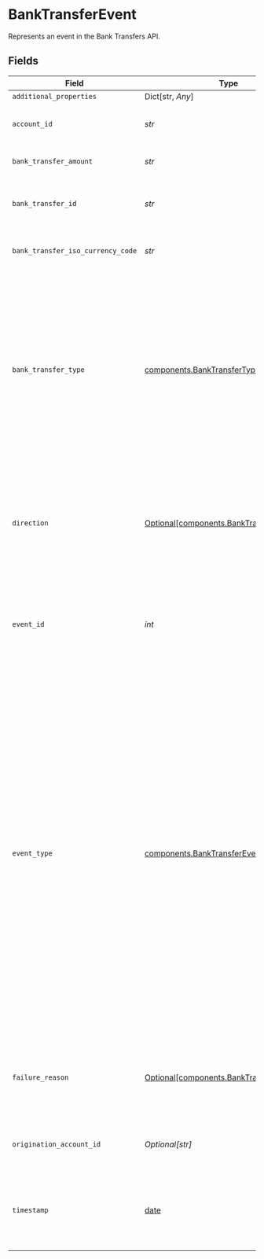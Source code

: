 # BankTransferEvent

Represents an event in the Bank Transfers API.


## Fields

| Field                                                                                                                                                                                                                                                                                                                                                               | Type                                                                                                                                                                                                                                                                                                                                                                | Required                                                                                                                                                                                                                                                                                                                                                            | Description                                                                                                                                                                                                                                                                                                                                                         |
| ------------------------------------------------------------------------------------------------------------------------------------------------------------------------------------------------------------------------------------------------------------------------------------------------------------------------------------------------------------------- | ------------------------------------------------------------------------------------------------------------------------------------------------------------------------------------------------------------------------------------------------------------------------------------------------------------------------------------------------------------------- | ------------------------------------------------------------------------------------------------------------------------------------------------------------------------------------------------------------------------------------------------------------------------------------------------------------------------------------------------------------------- | ------------------------------------------------------------------------------------------------------------------------------------------------------------------------------------------------------------------------------------------------------------------------------------------------------------------------------------------------------------------- |
| `additional_properties`                                                                                                                                                                                                                                                                                                                                             | Dict[str, *Any*]                                                                                                                                                                                                                                                                                                                                                    | :heavy_minus_sign:                                                                                                                                                                                                                                                                                                                                                  | N/A                                                                                                                                                                                                                                                                                                                                                                 |
| `account_id`                                                                                                                                                                                                                                                                                                                                                        | *str*                                                                                                                                                                                                                                                                                                                                                               | :heavy_check_mark:                                                                                                                                                                                                                                                                                                                                                  | The account ID associated with the bank transfer.                                                                                                                                                                                                                                                                                                                   |
| `bank_transfer_amount`                                                                                                                                                                                                                                                                                                                                              | *str*                                                                                                                                                                                                                                                                                                                                                               | :heavy_check_mark:                                                                                                                                                                                                                                                                                                                                                  | The bank transfer amount.                                                                                                                                                                                                                                                                                                                                           |
| `bank_transfer_id`                                                                                                                                                                                                                                                                                                                                                  | *str*                                                                                                                                                                                                                                                                                                                                                               | :heavy_check_mark:                                                                                                                                                                                                                                                                                                                                                  | Plaid’s unique identifier for a bank transfer.                                                                                                                                                                                                                                                                                                                      |
| `bank_transfer_iso_currency_code`                                                                                                                                                                                                                                                                                                                                   | *str*                                                                                                                                                                                                                                                                                                                                                               | :heavy_check_mark:                                                                                                                                                                                                                                                                                                                                                  | The currency of the bank transfer amount.                                                                                                                                                                                                                                                                                                                           |
| `bank_transfer_type`                                                                                                                                                                                                                                                                                                                                                | [components.BankTransferType](../../models/components/banktransfertype.md)                                                                                                                                                                                                                                                                                          | :heavy_check_mark:                                                                                                                                                                                                                                                                                                                                                  | The type of bank transfer. This will be either `debit` or `credit`.  A `debit` indicates a transfer of money into the origination account; a `credit` indicates a transfer of money out of the origination account.                                                                                                                                                 |
| `direction`                                                                                                                                                                                                                                                                                                                                                         | [Optional[components.BankTransferDirection]](../../models/components/banktransferdirection.md)                                                                                                                                                                                                                                                                      | :heavy_check_mark:                                                                                                                                                                                                                                                                                                                                                  | Indicates the direction of the transfer: `outbound` for API-initiated transfers, or `inbound` for payments received by the FBO account.                                                                                                                                                                                                                             |
| `event_id`                                                                                                                                                                                                                                                                                                                                                          | *int*                                                                                                                                                                                                                                                                                                                                                               | :heavy_check_mark:                                                                                                                                                                                                                                                                                                                                                  | Plaid’s unique identifier for this event. IDs are sequential unsigned 64-bit integers.                                                                                                                                                                                                                                                                              |
| `event_type`                                                                                                                                                                                                                                                                                                                                                        | [components.BankTransferEventType](../../models/components/banktransfereventtype.md)                                                                                                                                                                                                                                                                                | :heavy_check_mark:                                                                                                                                                                                                                                                                                                                                                  | The type of event that this bank transfer represents.<br/><br/>`pending`: A new transfer was created; it is in the pending state.<br/><br/>`cancelled`: The transfer was cancelled by the client.<br/><br/>`failed`: The transfer failed, no funds were moved.<br/><br/>`posted`: The transfer has been successfully submitted to the payment network.<br/><br/>`reversed`: A posted transfer was reversed. |
| `failure_reason`                                                                                                                                                                                                                                                                                                                                                    | [Optional[components.BankTransferFailure]](../../models/components/banktransferfailure.md)                                                                                                                                                                                                                                                                          | :heavy_check_mark:                                                                                                                                                                                                                                                                                                                                                  | The failure reason if the type of this transfer is `"failed"` or `"reversed"`. Null value otherwise.                                                                                                                                                                                                                                                                |
| `origination_account_id`                                                                                                                                                                                                                                                                                                                                            | *Optional[str]*                                                                                                                                                                                                                                                                                                                                                     | :heavy_check_mark:                                                                                                                                                                                                                                                                                                                                                  | The ID of the origination account that this balance belongs to.                                                                                                                                                                                                                                                                                                     |
| `timestamp`                                                                                                                                                                                                                                                                                                                                                         | [date](https://docs.python.org/3/library/datetime.html#date-objects)                                                                                                                                                                                                                                                                                                | :heavy_check_mark:                                                                                                                                                                                                                                                                                                                                                  | The datetime when this event occurred. This will be of the form `2006-01-02T15:04:05Z`.                                                                                                                                                                                                                                                                             |